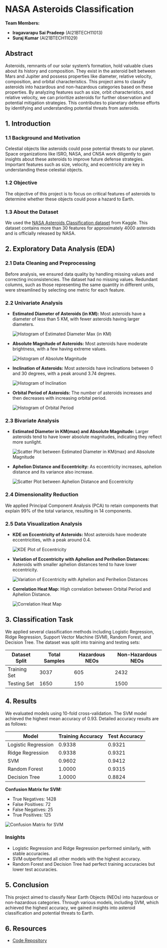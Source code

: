 # NASA Asteroids Classification

**Team Members:**
- **Iragavarapu Sai Pradeep** (AI21BTECH11013)
- **Suraj Kumar** (AI21BTECH11029)

## Abstract

Asteroids, remnants of our solar system’s formation, hold valuable clues about its history and composition. They exist in the asteroid belt between Mars and Jupiter and possess properties like diameter, relative velocity, composition, and orbital characteristics. This project aims to classify asteroids into hazardous and non-hazardous categories based on these properties. By analyzing features such as size, orbit characteristics, and relative velocity, we can prioritize asteroids for further observation and potential mitigation strategies. This contributes to planetary defense efforts by identifying and understanding potential threats from asteroids.

## 1. Introduction

### 1.1 Background and Motivation

Celestial objects like asteroids could pose potential threats to our planet. Space organizations like ISRO, NASA, and CNSA work diligently to gain insights about these asteroids to improve future defense strategies. Important features such as size, velocity, and eccentricity are key in understanding these celestial objects.

### 1.2 Objective

The objective of this project is to focus on critical features of asteroids to determine whether these objects could pose a hazard to Earth.

### 1.3 About the Dataset

We used the [NASA Asteroids Classification dataset](https://www.kaggle.com/datasets/shrutimehta/nasa-asteroids-classification) from Kaggle. This dataset contains more than 30 features for approximately 4000 asteroids and is officially released by NASA.

## 2. Exploratory Data Analysis (EDA)

### 2.1 Data Cleaning and Preprocessing

Before analysis, we ensured data quality by handling missing values and correcting inconsistencies. The dataset had no missing values. Redundant columns, such as those representing the same quantity in different units, were streamlined by selecting one metric for each feature.

### 2.2 Univariate Analysis

- **Estimated Diameter of Asteroids (in KM):**
  Most asteroids have a diameter of less than 5 KM, with fewer asteroids having larger diameters.

  ![Histogram of Estimated Diameter Max (in KM)](path/to/histogram_diameter.png)

- **Absolute Magnitude of Asteroids:**
  Most asteroids have moderate brightness, with a few having extreme values.

  ![Histogram of Absolute Magnitude](path/to/histogram_magnitude.png)

- **Inclination of Asteroids:**
  Most asteroids have inclinations between 0 and 30 degrees, with a peak around 3.74 degrees.

  ![Histogram of Inclination](path/to/histogram_inclination.png)

- **Orbital Period of Asteroids:**
  The number of asteroids increases and then decreases with increasing orbital period.

  ![Histogram of Orbital Period](path/to/histogram_orbital_period.png)

### 2.3 Bivariate Analysis

- **Estimated Diameter in KM(max) and Absolute Magnitude:**
  Larger asteroids tend to have lower absolute magnitudes, indicating they reflect more sunlight.

  ![Scatter Plot between Estimated Diameter in KM(max) and Absolute Magnitude](path/to/scatter_diameter_magnitude.png)

- **Aphelion Distance and Eccentricity:**
  As eccentricity increases, aphelion distance and its variance also increase.

  ![Scatter Plot between Aphelion Distance and Eccentricity](path/to/scatter_aphelion_eccentricity.png)

### 2.4 Dimensionality Reduction

We applied Principal Component Analysis (PCA) to retain components that explain 99% of the total variance, resulting in 14 components.

### 2.5 Data Visualization Analysis

- **KDE on Eccentricity of Asteroids:**
  Most asteroids have moderate eccentricities, with a peak around 0.4.

  ![KDE Plot of Eccentricity](path/to/kde_eccentricity.png)

- **Variation of Eccentricity with Aphelion and Perihelion Distances:**
  Asteroids with smaller aphelion distances tend to have lower eccentricity.

  ![Variation of Eccentricity with Aphelion and Perihelion Distances](path/to/variation_eccentricity.png)

- **Correlation Heat Map:**
  High correlation between Orbital Period and Aphelion Distance.

  ![Correlation Heat Map](path/to/correlation_heatmap.png)

## 3. Classification Task

We applied several classification methods including Logistic Regression, Ridge Regression, Support Vector Machine (SVM), Random Forest, and Decision Tree. The dataset was split into training and testing sets:

| Dataset Split  | Total Samples | Hazardous NEOs | Non-Hazardous NEOs |
|----------------|---------------|----------------|---------------------|
| Training Set    | 3037          | 605            | 2432                |
| Testing Set     | 1650          | 150            | 1500                |

## 4. Results

We evaluated models using 10-fold cross-validation. The SVM model achieved the highest mean accuracy of 0.93. Detailed accuracy results are as follows:

| Model           | Training Accuracy | Test Accuracy |
|-----------------|--------------------|---------------|
| Logistic Regression | 0.9338           | 0.9321        |
| Ridge Regression    | 0.9338           | 0.9321        |
| SVM                 | 0.9602           | 0.9412        |
| Random Forest       | 1.0000           | 0.9315        |
| Decision Tree       | 1.0000           | 0.8824        |

**Confusion Matrix for SVM:**

- True Negatives: 1428
- False Positives: 72
- False Negatives: 25
- True Positives: 125

![Confusion Matrix for SVM](path/to/confusion_matrix_svm.png)

### Insights

- Logistic Regression and Ridge Regression performed similarly, with stable accuracies.
- SVM outperformed all other models with the highest accuracy.
- Random Forest and Decision Tree had perfect training accuracies but lower test accuracies.

## 5. Conclusion

This project aimed to classify Near Earth Objects (NEOs) into hazardous or non-hazardous categories. Through various models, including SVM, which achieved the highest accuracy, we gained insights into asteroid classification and potential threats to Earth.

## 6. Resources

- [Code Repository](link/to/your/code)
